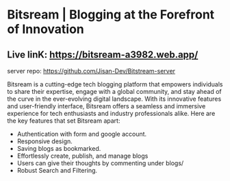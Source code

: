 # Bitsream | Blogging at the Forefront of Innovation

## Live linK: https://bitsream-a3982.web.app/
server repo: https://github.com/Jisan-Dev/Bitstream-server

Bitsream is a cutting-edge tech blogging platform that empowers individuals to share their expertise, engage with a global community, and stay ahead of the curve in the ever-evolving digital landscape. With its innovative features and user-friendly interface, Bitsream offers a seamless and immersive experience for tech enthusiasts and industry professionals alike. Here are the key features that set Bitsream apart:

- Authentication with form and google account.
- Responsive design.
- Saving blogs as bookmarked.
- Effortlessly create, publish, and manage blogs
- Users can give their thoughts by commenting under blogs/
- Robust Search and Filtering.
